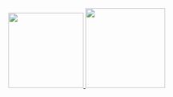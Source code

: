 <div>
<a href="https://github.com/byankatm">
<img height="150em" src="https://github-readme-stats.vercel.app/api/top-langs/?username=byankatm&layout=compact&langs_count=7&theme=tokyonight"/>
<img height="159em" src="https://github-readme-stats.vercel.app/api?username=byankatm&show_icons=true&theme=tokyonight&include_all_commits=true&count_private=true"/>
</div>
